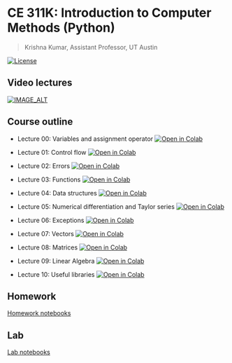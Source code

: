 # CE 311K: Introduction to Computer Methods (Python)
> Krishna Kumar, Assistant Professor, UT Austin

[![License](https://img.shields.io/badge/license-CC--By--SA--4.0-brightgreen.svg)](https://raw.githubusercontent.com/kks32-courses/ce311k/master/LICENSE.md)

## Video lectures
[![IMAGE_ALT](https://img.youtube.com/vi/eVKPCWBlY8A/0.jpg)](https://www.youtube.com/watch?v=eVKPCWBlY8A&list=PLF6FCo2wh5eXt-r324VAXFdP2z1IJUbqs)

## Course outline
* Lecture 00: Variables and assignment operator [![Open in Colab](https://colab.research.google.com/assets/colab-badge.svg)](https://colab.research.google.com/github/kks32-courses/ce311k/blob/main/notebooks/lectures/00_intro/00-variables_assignment_operator-precedence_solution.ipynb)

* Lecture 01: Control flow [![Open in Colab](https://colab.research.google.com/assets/colab-badge.svg)](https://colab.research.google.com/github/kks32-courses/ce311k/blob/main/notebooks/lectures/01_control_flow/01_control_statements_solution.ipynb)

* Lecture 02: Errors [![Open in Colab](https://colab.research.google.com/assets/colab-badge.svg)](https://colab.research.google.com/github/kks32-courses/ce311k/blob/main/notebooks/lectures/02_errors/02_errors_solutions.ipynb)

* Lecture 03: Functions [![Open in Colab](https://colab.research.google.com/assets/colab-badge.svg)](https://colab.research.google.com/github/kks32-courses/ce311k/blob/main/notebooks/lectures/03_functions/03_functions_solutions.ipynb)

* Lecture 04: Data structures [![Open in Colab](https://colab.research.google.com/assets/colab-badge.svg)](https://colab.research.google.com/github/kks32-courses/ce311k/blob/main/notebooks/lectures/04_data_structures/04_data_structures_solution.ipynb)

* Lecture 05: Numerical differentiation and Taylor series [![Open in Colab](https://colab.research.google.com/assets/colab-badge.svg)](https://colab.research.google.com/github/kks32-courses/ce311k/blob/main/notebooks/lectures/05_numerical_diff_taylor_series_newton_raphson/05_finite_difference_taylor_series_solution.ipynb)

* Lecture 06: Exceptions [![Open in Colab](https://colab.research.google.com/assets/colab-badge.svg)](https://colab.research.google.com/github/kks32-courses/ce311k/blob/main/notebooks/lectures/06_exceptions/06_error_handling_testing_solution.ipynb)

* Lecture 07: Vectors [![Open in Colab](https://colab.research.google.com/assets/colab-badge.svg)](https://colab.research.google.com/github/kks32-courses/ce311k/blob/main/notebooks/lectures/07_vectors/07_vectors_solution.ipynb)

* Lecture 08: Matrices [![Open in Colab](https://colab.research.google.com/assets/colab-badge.svg)](https://colab.research.google.com/github/kks32-courses/ce311k/blob/main/notebooks/lectures/08_matrices/08_matrices_solution.ipynb)

* Lecture 09: Linear Algebra [![Open in Colab](https://colab.research.google.com/assets/colab-badge.svg)](https://colab.research.google.com/github/kks32-courses/ce311k/blob/main/notebooks/lectures/09_linear_algebra/09_linear_algebra_solution.ipynb)

* Lecture 10: Useful libraries [![Open in Colab](https://colab.research.google.com/assets/colab-badge.svg)](https://colab.research.google.com/github/kks32-courses/ce311k/blob/main/notebooks/lectures/10_useful_libs/10_useful_libs_solution.ipynb)

## Homework 

[Homework notebooks](https://github.com/kks32-courses/ce311k/tree/main/notebooks/hw)

## Lab

[Lab notebooks](https://github.com/kks32-courses/ce311k/tree/main/notebooks/lab)

